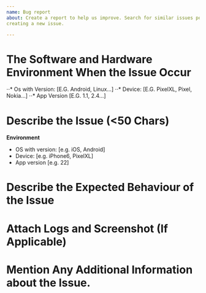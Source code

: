 ```yaml
---
name: Bug report
about: Create a report to help us improve. Search for similar issues posted before
creating a new issue.

---
```


# The Software and Hardware Environment When the Issue Occur
⋅⋅* Os with Version: [E.G. Android, Linux…]
⋅⋅* Device: [E.G. PixelXL, Pixel, Nokia…]
⋅⋅* App Version [E.G. 1.1, 2.4…]


# Describe the Issue (<50 Chars)



**Environment**
 - OS with version: [e.g. iOS, Android]
 - Device: [e.g. iPhone6, PixelXL]
 - App version [e.g. 22]



# Describe the Expected Behaviour of the Issue



# Attach Logs and Screenshot (If Applicable)



# Mention Any Additional Information about the Issue.
